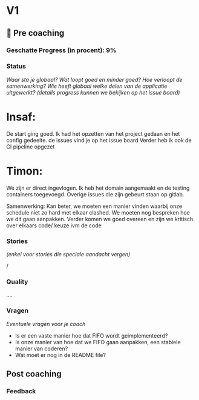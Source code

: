 # V1

## 🔗 Pre coaching

### Geschatte Progress (in procent): 9%

### Status

*Waar sta je globaal? Wat loopt goed en minder goed? Hoe verloopt de samenwerking? Wie heeft globaal welke delen van de
applicatie uitgewerkt? (details progress kunnen we bekijken op het issue board)*

# Insaf:
De start ging goed.
Ik had het opzetten van het project gedaan en het config gedeelte.
de issues vind je op het issue board
Verder heb ik ook de CI pipeline opgezet

# Timon:
We zijn er direct ingevlogen.
Ik heb het domain aangemaakt en de testing containers toegevoegd.
Overige issues die zijn gebeurt staan op gitlab.


Samenwerking:
Kan beter, we moeten een manier vinden waarbij onze schedule niet zo hard met elkaar clashed.
We moeten nog bespreken hoe we dit gaan aanpakken.
Verder komen we goed overeen en zijn we kritisch over elkaars code/ keuze ivm de code

### Stories

*(enkel voor stories die speciale aandacht vergen)*

/

### Quality
....

### Vragen

*Eventuele vragen voor je coach*

- Is er een vaste manier hoe dat FIFO wordt geimplementeerd?
- Is onze manier van hoe dat we FIFO gaan aanpakken, een stabiele manier van coderen?
- Wat moet er nog in de README file?

## Post coaching

### Feedback


